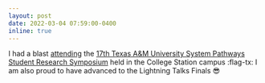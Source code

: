 ```yaml
---
layout: post
date: 2022-03-04 07:59:00-0400
inline: true
---
```


I had a blast <a target="_blank" href="{{ '/assets/img/TAMUpathways2022.jpeg' | prepend: site.baseurl | prepend: site.url }}">attending</a> the <a href="https://grad.tamu.edu/knowledge-center/dates-and-deadlines/17th-annual-pathways-symposium" target="blank">17th Texas A&M University System Pathways Student Research Symposium</a> held in the College Station campus :flag-tx: I am also proud to have advanced to the Lightning Talks Finals :sunglasses:
